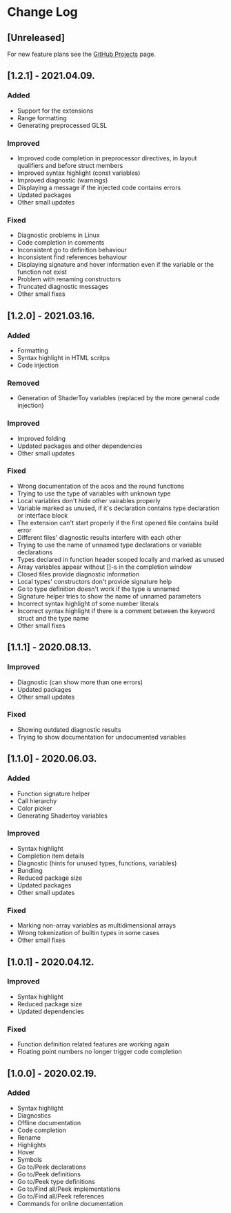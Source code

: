 # Change Log

## [Unreleased]
For new feature plans see the [GitHub Projects](https://github.com/racz16/WebGL-GLSL-Editor/projects) page.

## [1.2.1] - 2021.04.09.
### Added
- Support for the extensions
- Range formatting
- Generating preprocessed GLSL
### Improved
- Improved code completion in preprocessor directives, in layout qualifiers and before struct members
- Improved syntax highlight (const variables)
- Improved diagnostic (warnings)
- Displaying a message if the injected code contains errors
- Updated packages
- Other small updates
### Fixed
- Diagnostic problems in Linux
- Code completion in comments
- Inconsistent go to definition behaviour
- Inconsistent find references behaviour
- Displaying signature and hover information even if the variable or the function not exist
- Problem with renaming constructors
- Truncated diagnostic messages
- Other small fixes

## [1.2.0] - 2021.03.16.
### Added
- Formatting
- Syntax highlight in HTML scritps
- Code injection
### Removed
- Generation of ShaderToy variables (replaced by the more general code injection)
### Improved
- Improved folding
- Updated packages and other dependencies
- Other small updates
### Fixed
- Wrong documentation of the acos and the round functions
- Trying to use the type of variables with unknown type
- Local variables don't hide other vairables properly
- Variable marked as unused, if it's declaration contains type declaration or interface block
- The extension can't start properly if the first opened file contains build error
- Different files' diagnostic results interfere with each other
- Trying to use the name of unnamed type declarations or variable declarations
- Types declared in function header scoped locally and marked as unused
- Array variables appear without []-s in the completion window
- Closed files provide diagnostic information
- Local types' constructors don't provide signature help
- Go to type definition doesn't work if the type is unnamed
- Signature helper tries to show the name of unnamed parameters
- Incorrect syntax highlight of some number literals
- Incorrect syntax highlight if there is a comment between the keyword struct and the type name
- Other small fixes

## [1.1.1] - 2020.08.13.
### Improved
- Diagnostic (can show more than one errors)
- Updated packages
- Other small updates
### Fixed
- Showing outdated diagnostic results
- Trying to show documentation for undocumented variables

## [1.1.0] - 2020.06.03.
### Added
- Function signature helper
- Call hierarchy
- Color picker
- Generating Shadertoy variables
### Improved
- Syntax highlight
- Completion item details
- Diagnostic (hints for unused types, functions, variables)
- Bundling
- Reduced package size
- Updated packages
- Other small updates
### Fixed
- Marking non-array variables as multidimensional arrays
- Wrong tokenization of builtin types in some cases 
- Other small fixes

## [1.0.1] - 2020.04.12.
### Improved
- Syntax highlight
- Reduced package size
- Updated dependencies
### Fixed
- Function definition related features are working again
- Floating point numbers no longer trigger code completion

## [1.0.0] - 2020.02.19.
### Added
- Syntax highlight
- Diagnostics
- Offline documentation
- Code completion
- Rename
- Highlights
- Hover
- Symbols
- Go to/Peek declarations
- Go to/Peek definitions
- Go to/Peek type definitions
- Go to/Find all/Peek implementations
- Go to/Find all/Peek references
- Commands for online documentation